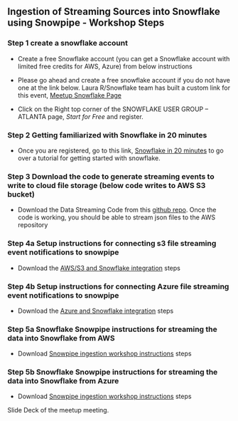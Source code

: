 ## Ingestion of Streaming Sources into Snowflake using Snowpipe - Workshop Steps

### Step 1 create a snowflake account
- Create a free Snowflake account (you can get a Snowflake account with limited free credits for AWS, Azure) from below instructions

- Please go ahead and create a free snowflake account if you do not have one at the link below. Laura R/Snowflake team has built a custom link for this event, [Meetup Snowflake Page](https://www.snowflake.com/event/snowflake-user-group-atlanta-11062019/)

- Click on the Right top corner of the SNOWFLAKE USER GROUP – ATLANTA page,  *Start for Free* and register.

### Step 2 Getting familiarized with Snowflake in 20 minutes
- Once you are registered, go to this link, [Snowflake in 20 minutes](https://docs.snowflake.net/manuals/user-guide/getting-started-tutorial.html) to go over a tutorial for getting started with snowflake. 

### Step 3 Download the code to generate streaming events to write to cloud file storage (below code writes to AWS S3 bucket) 
- Download the Data Streaming Code from this [github repo](https://github.com/hashmapinc/socket_el). Once the code is working, you should be able to stream json files to the AWS repository

### Step 4a Setup instructions for connecting s3 file streaming event notifications to snowpipe
- Download the [AWS/S3 and Snowflake integration](http://bit.ly/2PTzUQJ) steps

### Step 4b Setup instructions for connecting Azure file streaming event notifications to snowpipe
- Download the [Azure and Snowflake integration](http://bit.ly/32jQhZr) steps

### Step 5a Snowflake Snowpipe instructions for streaming the data into Snowflake from **AWS** 
- Download [Snowpipe ingestion workshop instructions](http://bit.ly/2WQLlu6) steps

### Step 5b Snowflake Snowpipe instructions for streaming the data into Snowflake from **Azure**
- Download [Snowpipe ingestion workshop instructions](http://bit.ly/2WR7VTe) steps

Slide Deck of the meetup meeting.

